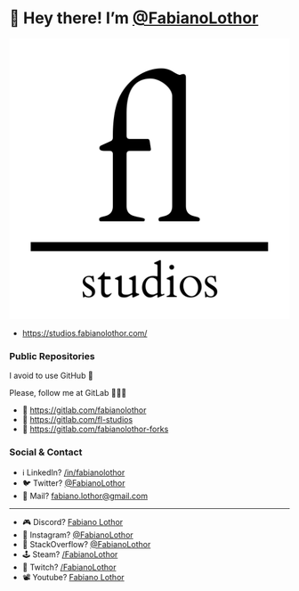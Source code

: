 # 👋 Hey there! I’m [@FabianoLothor](https://github.com/FabianoLothor)

![FL Studios Logo](https://github.com/FabianoLothor/FabianoLothor/blob/main/fl-studios.png)

- https://studios.fabianolothor.com/

### Public Repositories

I avoid to use GitHub 🖤

Please, follow me at GitLab 🧡🧡🧡

- 🦊 https://gitlab.com/fabianolothor
- 🦊 https://gitlab.com/fl-studios
- 🦊 https://gitlab.com/fabianolothor-forks

### Social & Contact

- ℹ️ LinkedIn? [/in/fabianolothor](https://www.linkedin.com/in/fabianolothor/)
- 🐦 Twitter? [@FabianoLothor](https://twitter.com/FabianoLothor)
- 📨 Mail? [fabiano.lothor@gmail.com](mailto:fabiano.lothor@gmail.com)

---

- 🎮 Discord? [Fabiano Lothor](https://discord.gg/4KxJFAS)
- 🤳 Instagram? [@FabianoLothor](https://instagram.com/FabianoLothor)
- 📙 StackOverflow? [@FabianoLothor](https://stackoverflow.com/users/1545939/fabianolothor)
- 🕹️ Steam? [/FabianoLothor](https://steamcommunity.com/id/fabianolothor)
- 👾 Twitch? [/FabianoLothor](https://www.twitch.tv/FabianoLothor)
- 📽️ Youtube? [Fabiano Lothor](https://www.youtube.com/channel/UC1t0MhfgPfyxN052ymCKf0Q/)
